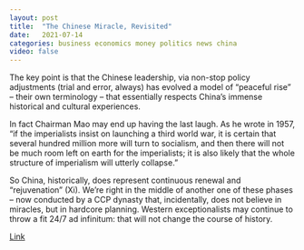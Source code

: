 ```yaml
---
layout: post
title:  "The Chinese Miracle, Revisited"
date:   2021-07-14
categories: business economics money politics news china
video: false
---
```


The key point is that the Chinese leadership, via non-stop policy adjustments (trial and error, always) has evolved a model of “peaceful rise” – their own terminology – that essentially respects China’s immense historical and cultural experiences.

In fact Chairman Mao may end up having the last laugh. As he wrote in 1957, “if the imperialists insist on launching a third world war, it is certain that several hundred million more will turn to socialism, and then there will not be much room left on earth for the imperialists; it is also likely that the whole structure of imperialism will utterly collapse.”

So China, historically, does represent continuous renewal and “rejuvenation” (Xi). We’re right in the middle of another one of these phases – now conducted by a CCP dynasty that, incidentally, does not believe in miracles, but in hardcore planning. Western exceptionalists may continue to throw a fit 24/7 ad infinitum: that will not change the course of history.

[Link](//www.zerohedge.com/markets/escobar-chinese-miracle-revisited)
